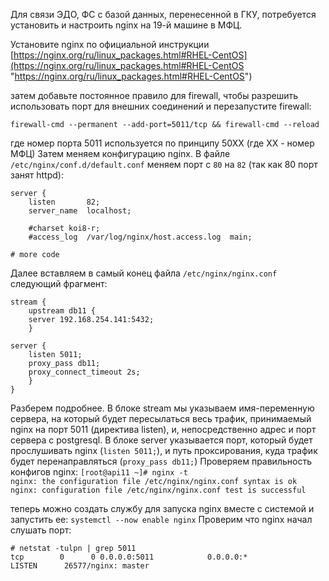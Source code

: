 Для связи ЭДО, ФС с базой данных, перенесенной в ГКУ, потребуется установить и настроить nginx на 19-й машине в МФЦ.

Установите nginx по официальной инструкции
[https://nginx.org/ru/linux_packages.html#RHEL-CentOS](https://nginx.org/ru/linux_packages.html#RHEL-CentOS "https://nginx.org/ru/linux_packages.html#RHEL-CentOS")

затем добавьте постоянное правило для firewall, чтобы разрешить использовать порт для внешних соединений и перезапустите firewall:

`firewall-cmd --permanent --add-port=5011/tcp && firewall-cmd --reload`

где номер порта 5011 используется по принципу 50ХХ (где ХХ - номер МФЦ)
Затем меняем конфигурацию nginx. В файле `/etc/nginx/conf.d/default.conf` меняем порт с `80` на `82` (так как 80 порт занят httpd):
```
server {
    listen       82;
    server_name  localhost;

    #charset koi8-r;
    #access_log  /var/log/nginx/host.access.log  main;

# more code
```
Далее вставляем в самый конец файла `/etc/nginx/nginx.conf` следующий фрагмент:

```
stream {
	upstream db11 {
	server 192.168.254.141:5432;
    }

server {
	listen 5011;
	proxy_pass db11;
	proxy_connect_timeout 2s;
    }
}
```
Разберем подробнее. В блоке stream мы указываем имя-переменную сервера, на который будет пересылаться весь трафик, принимаемый nginx на порт 5011 (директива listen), и, непосредственно адрес и порт сервера с postgresql. В блоке server указывается порт, который будет прослушивать nginx (`listen 5011;`), и путь проксирования, куда трафик будет перенаправляться (`proxy_pass db11;`)
Проверяем правильность конфигов nginx:
`[root@api11 ~]# nginx -t`  
`nginx: the configuration file /etc/nginx/nginx.conf syntax is ok`  
`nginx: configuration file /etc/nginx/nginx.conf test is successful`

теперь можно создать службу для запуска nginx вместе с системой и запустить ее:
`systemctl --now enable nginx`
Проверим что nginx начал слушать порт:
```
# netstat -tulpn | grep 5011
tcp        0      0 0.0.0.0:5011            0.0.0.0:*               LISTEN      26577/nginx: master
```

 